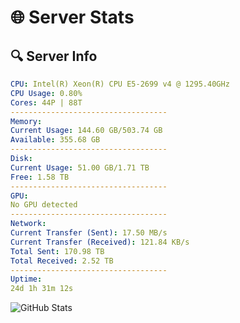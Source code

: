 # 🌐 Server Stats
## 🔍 Server Info
```yaml
CPU: Intel(R) Xeon(R) CPU E5-2699 v4 @ 1295.40GHz
CPU Usage: 0.80%
Cores: 44P | 88T
-----------------------------------
Memory:
Current Usage: 144.60 GB/503.74 GB
Available: 355.68 GB
-----------------------------------
Disk:
Current Usage: 51.00 GB/1.71 TB
Free: 1.58 TB
-----------------------------------
GPU:
No GPU detected
-----------------------------------
Network:
Current Transfer (Sent): 17.50 MB/s
Current Transfer (Received): 121.84 KB/s
Total Sent: 170.98 TB
Total Received: 2.52 TB
-----------------------------------
Uptime:
24d 1h 31m 12s
```
![GitHub Stats](https://img.shields.io/badge/Updated-2025-03-04_00:14:30-blue)